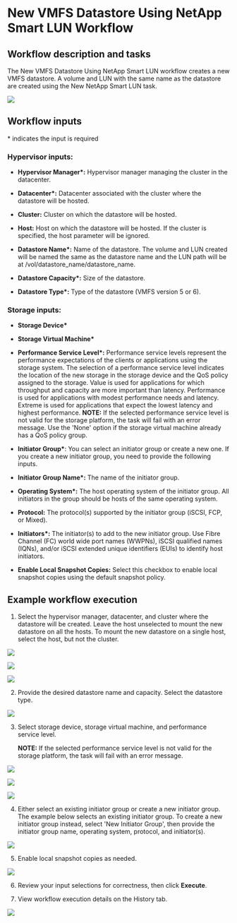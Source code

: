 #  New VMFS Datastore Using NetApp Smart LUN Workflow

## Workflow description and tasks

The New VMFS Datastore Using NetApp Smart LUN workflow creates a new
VMFS datastore. A volume and LUN with the same name as the datastore are
created using the New NetApp Smart LUN task.

![](../images/NewVMFSDatastoreUsingNetAppSmartLUN/0e5933ef3d08b0368b5125e4af5a9813f397512f.png)

## Workflow inputs
\* indicates the input is required

### Hypervisor inputs:

- **Hypervisor Manager\*:** Hypervisor manager managing the cluster in the
datacenter.

- **Datacenter\*:** Datacenter associated with the cluster where the
datastore will be hosted.

- **Cluster:** Cluster on which the datastore will be hosted.

- **Host:** Host on which the datastore will be hosted. If the cluster is
specified, the host parameter will be ignored.

- **Datastore Name\*:** Name of the datastore. The volume and LUN created
will be named the same as the datastore name and the LUN path will be at
/vol/datastore_name/datastore_name.

- **Datastore Capacity\*:** Size of the datastore.

- **Datastore Type\*:** Type of the datastore (VMFS version 5 or 6).

### Storage inputs:

- **Storage Device\***

- **Storage Virtual Machine\***

- **Performance Service Level\*:** Performance service levels represent
the performance expectations of the clients or applications using the
storage system. The selection of a performance service level indicates
the location of the new storage in the storage device and the QoS policy
assigned to the storage. Value is used for applications for which
throughput and capacity are more important than latency. Performance is
used for applications with modest performance needs and latency. Extreme
is used for applications that expect the lowest latency and highest
performance. **NOTE:** If the selected performance service level is not
valid for the storage platform, the task will fail with an error
message. Use the 'None' option if the storage virtual machine already
has a QoS policy group.

- **Initiator Group\***: You can select an initiator group or create a new
one. If you create a new initiator group, you need to provide the
following inputs.

-   **Initiator Group Name\*:** The name of the initiator group.

-   **Operating System\*:** The host operating system of the initiator
    group. All initiators in the group should be hosts of the same
    operating system.

-   **Protocol:** The protocol(s) supported by the initiator group
    (iSCSI, FCP, or Mixed).

-   **Initiators\*:** The initiator(s) to add to the new initiator
    group. Use Fibre Channel (FC) world wide port names (WWPNs), iSCSI
    qualified names (IQNs), and/or iSCSI extended unique identifiers
    (EUIs) to identify host initiators.

- **Enable Local Snapshot Copies:** Select this checkbox to enable local
snapshot copies using the default snapshot policy.

## Example workflow execution

1.  Select the hypervisor manager, datacenter, and cluster where the
    datastore will be created. Leave the host unselected to mount the
    new datastore on all the hosts. To mount the new datastore on a
    single host, select the host, but not the cluster.

![](../images/NewVMFSDatastoreUsingNetAppSmartLUN/bbef819a399c6c2825f8bb1202e2833ffb49376f.png)

![](../images/NewVMFSDatastoreUsingNetAppSmartLUN/02ab6352fd125d3d270076a6907838384e4cb6d9.png)

![](../images/NewVMFSDatastoreUsingNetAppSmartLUN/90ddc35761045c4c0d0159eff2ad4f65269f5e30.png)

2.  Provide the desired datastore name and capacity. Select the
    datastore type.

![](../images/NewVMFSDatastoreUsingNetAppSmartLUN/135d92dceab7546dcf69f91e6daf62fe03ecb935.png)

3.  Select storage device, storage virtual machine, and performance
    service level.

    **NOTE:** If the selected performance service level is
    not valid for the storage platform, the task will fail with an error
    message.

![](../images/NewVMFSDatastoreUsingNetAppSmartLUN/080663d027d43ffa877c76ecb564e52b526238a8.png)

![](../images/NewVMFSDatastoreUsingNetAppSmartLUN/48c9bde4a6184ff3699f63dd9c71ca3360099d5c.png)

![](../images/NewVMFSDatastoreUsingNetAppSmartLUN/0396cfc8547c6f4252328e278491b10d1feab785.png)

4.  Either select an existing initiator group or create a new initiator
    group. The example below selects an existing initiator group. To
    create a new initiator group instead, select 'New Initiator Group',
    then provide the initiator group name, operating system, protocol,
    and initiator(s).

![](../images/NewVMFSDatastoreUsingNetAppSmartLUN/1a0bf828040cc6d01d77d36f4fc3cbcb9bcb0ce3.png)

5.  Enable local snapshot copies as needed.

![](../images/NewVMFSDatastoreUsingNetAppSmartLUN/1676fff1ec5edd9d3fffe73d3d79ee3d69348808.png)

6.  Review your input selections for correctness, then click **Execute**.

7.  View workflow execution details on the History tab.

![](../images/NewVMFSDatastoreUsingNetAppSmartLUN/313d1fdfddc546ac6f3a89edaeed825cf31d4ecb.png)
